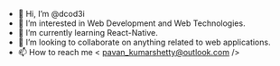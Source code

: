 - 👋 Hi, I’m @dcod3i
- 👀 I’m interested in Web Development and Web Technologies.
- 🌱 I’m currently learning React-Native.
- 💞️ I’m looking to collaborate on anything related to web applications.
- 📫 How to reach me < pavan_kumarshetty@outlook.com />

<!---
dcod3i/dcod3i is a ✨ special ✨ repository because its `README.md` (this file) appears on your GitHub profile.
You can click the Preview link to take a look at your changes.
--->
